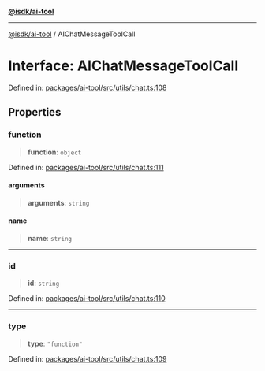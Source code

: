 [**@isdk/ai-tool**](../README.md)

***

[@isdk/ai-tool](../globals.md) / AIChatMessageToolCall

# Interface: AIChatMessageToolCall

Defined in: [packages/ai-tool/src/utils/chat.ts:108](https://github.com/isdk/ai-tool.js/blob/b0ee9498dddfa5222989cf00502bb34c601df743/src/utils/chat.ts#L108)

## Properties

### function

> **function**: `object`

Defined in: [packages/ai-tool/src/utils/chat.ts:111](https://github.com/isdk/ai-tool.js/blob/b0ee9498dddfa5222989cf00502bb34c601df743/src/utils/chat.ts#L111)

#### arguments

> **arguments**: `string`

#### name

> **name**: `string`

***

### id

> **id**: `string`

Defined in: [packages/ai-tool/src/utils/chat.ts:110](https://github.com/isdk/ai-tool.js/blob/b0ee9498dddfa5222989cf00502bb34c601df743/src/utils/chat.ts#L110)

***

### type

> **type**: `"function"`

Defined in: [packages/ai-tool/src/utils/chat.ts:109](https://github.com/isdk/ai-tool.js/blob/b0ee9498dddfa5222989cf00502bb34c601df743/src/utils/chat.ts#L109)
